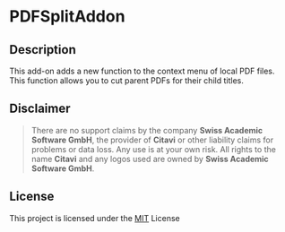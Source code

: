 # PDFSplitAddon

## Description

This add-on adds a new function to the context menu of local PDF files. This function allows you to cut parent PDFs for their child titles.

## Disclaimer

>There are no support claims by the company **Swiss Academic Software GmbH**, the provider of **Citavi** or other liability claims for problems or data loss. Any use is at your own risk. All rights to the name **Citavi** and any logos used are owned by **Swiss Academic Software GmbH**.

## License

This project is licensed under the [MIT](LICENSE) License
